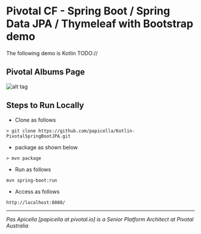 <h1>Pivotal CF - Spring Boot / Spring Data JPA / Thymeleaf with Bootstrap demo</h1>

The following demo is Kotlin TODO://

<h2>Pivotal Albums Page</h2>

![alt tag](https://dl.dropboxusercontent.com/u/15829935/platform-demos/workshop/level100/image1.png)

<h2> Steps to Run Locally </h2>

- Clone as follows

```
> git clone https://github.com/papicella/Kotlin-PivotalSpringBootJPA.git
```

- package as shown below

```
> mvn package
```

- Run as follows

```
mvn spring-boot:run
```

- Access as follows

```
http://localhost:8080/
```

<hr />
<i>
Pas Apicella [papicella at pivotal.io] is a Senior Platform Architect at Pivotal Australia
</i>

